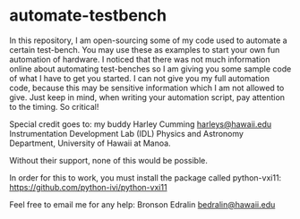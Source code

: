 automate-testbench
==================

In this repository, I am open-sourcing some of my code used to automate a certain test-bench. 
You may use these as examples to start your own fun automation of hardware. I noticed that 
there was not much information online about automating test-benches so I am giving you some 
sample code of what I have to get you started. I can not give you my full automation code, 
because this may be sensitive information which I am not allowed to give. Just keep in mind,
when writing your automation script, pay attention to the timing. So critical!

Special credit goes to: 
my buddy Harley Cumming <harleys@hawaii.edu>
Instrumentation Development Lab (IDL) 
Physics and Astronomy Department, University of Hawaii at Manoa. 

Without their support, none of this would be possible.

In order for this to work, you must install the package called python-vxi11:
https://github.com/python-ivi/python-vxi11

Feel free to email me for any help:
Bronson Edralin <bedralin@hawaii.edu>
